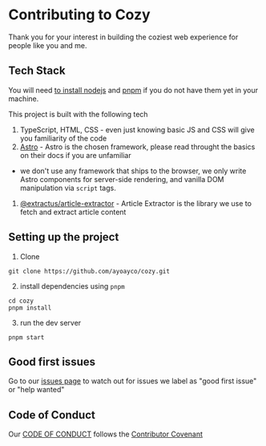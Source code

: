 # Contributing to Cozy

Thank you for your interest in building the coziest web experience for people like you and me.

## Tech Stack

You will need [to install nodejs](https://nodejs.org/en/download) and [pnpm](https://pnpm.io/installation) if you do not have them yet in your machine.

This project is built with the following tech

1. TypeScript, HTML, CSS - even just knowing basic JS and CSS will give you familiarity of the code
1. [Astro](https://astro.build) - Astro is the chosen framework, please read throught the basics on their docs if you are unfamiliar

- we don't use any framework that ships to the browser, we only write Astro components for server-side rendering, and vanilla DOM manipulation via `script` tags.

1. [@extractus/article-extractor](https://www.npmjs.com/package/@extractus/article-extractor) - Article Extractor is the library we use to fetch and extract article content

## Setting up the project

1. Clone

```
git clone https://github.com/ayoayco/cozy.git
```

2. install dependencies using `pnpm`

```
cd cozy
pnpm install
```

3. run the dev server

```
pnpm start
```

## Good first issues

Go to our [issues page](https://github.com/ayoayco/cozy/issues) to watch out for issues we label as "good first issue" or "help wanted"

## Code of Conduct

Our [CODE OF CONDUCT](/CODE_OF_CONDUCT.md) follows the [Contributor Covenant](https://www.contributor-covenant.org)
